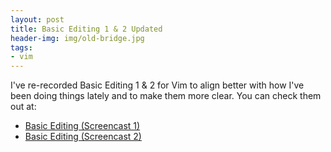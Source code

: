 ```yaml
---
layout: post
title: Basic Editing 1 & 2 Updated
header-img: img/old-bridge.jpg
tags:
- vim
---
```

I've re-recorded Basic Editing 1 & 2 for Vim to align better with how I've been doing things lately and to make them more clear. You can check them out at:

- [Basic Editing (Screencast 1)](http://www.derekwyatt.org/vim/vim-tutorial-videos/vim-novice-tutorial-videos/#Basic_Editing_1)
- [Basic Editing (Screencast 2)](http://www.derekwyatt.org/vim/vim-tutorial-videos/vim-novice-tutorial-videos/#Basic_Editing_2)

